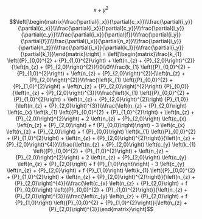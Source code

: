 $$x+y^2$$

$$\left[\begin{matrix}\frac{\partial{i_x}}{\partial{c_x}}\\\frac{\partial{i_y}}{\partial{c_x}}\\\frac{\partial{i_x}}{\partial{c_y}}\\\frac{\partial{i_y}}{\partial{c_y}}\\\frac{\partial{i_x}}{\partial{f}}\\\frac{\partial{i_y}}{\partial{f}}\\\frac{\partial{i_x}}{\partial{n_z}}\\\frac{\partial{i_y}}{\partial{n_z}}\\\frac{\partial{i_x}}{\partial{k_1}}\\\frac{\partial{i_y}}{\partial{k_1}}\end{matrix}\right] = \left[\begin{matrix}\frac{k_{1} \left({P}_{0,0}^{2} + {P}_{1,0}^{2}\right) + \left(n_{z} + {P}_{2,0}\right)^{2}}{\left(n_{z} + {P}_{2,0}\right)^{2}}\\0\\0\\\frac{k_{1} \left({P}_{0,0}^{2} + {P}_{1,0}^{2}\right) + \left(n_{z} + {P}_{2,0}\right)^{2}}{\left(n_{z} + {P}_{2,0}\right)^{2}}\\\frac{\left(k_{1} \left({P}_{0,0}^{2} + {P}_{1,0}^{2}\right) + \left(n_{z} + {P}_{2,0}\right)^{2}\right) {P}_{0,0}}{\left(n_{z} + {P}_{2,0}\right)^{3}}\\\frac{\left(k_{1} \left({P}_{0,0}^{2} + {P}_{1,0}^{2}\right) + \left(n_{z} + {P}_{2,0}\right)^{2}\right) {P}_{1,0}}{\left(n_{z} + {P}_{2,0}\right)^{3}}\\\frac{\left(n_{z} + {P}_{2,0}\right) \left(c_{x} \left(k_{1} \left({P}_{0,0}^{2} + {P}_{1,0}^{2}\right) + \left(n_{z} + {P}_{2,0}\right)^{2}\right) + 2 \left(n_{z} + {P}_{2,0}\right) \left(c_{x} \left(n_{z} + {P}_{2,0}\right) + f {P}_{0,0}\right)\right) - 3 \left(c_{x} \left(n_{z} + {P}_{2,0}\right) + f {P}_{0,0}\right) \left(k_{1} \left({P}_{0,0}^{2} + {P}_{1,0}^{2}\right) + \left(n_{z} + {P}_{2,0}\right)^{2}\right)}{\left(n_{z} + {P}_{2,0}\right)^{4}}\\\frac{\left(n_{z} + {P}_{2,0}\right) \left(c_{y} \left(k_{1} \left({P}_{0,0}^{2} + {P}_{1,0}^{2}\right) + \left(n_{z} + {P}_{2,0}\right)^{2}\right) + 2 \left(n_{z} + {P}_{2,0}\right) \left(c_{y} \left(n_{z} + {P}_{2,0}\right) + f {P}_{1,0}\right)\right) - 3 \left(c_{y} \left(n_{z} + {P}_{2,0}\right) + f {P}_{1,0}\right) \left(k_{1} \left({P}_{0,0}^{2} + {P}_{1,0}^{2}\right) + \left(n_{z} + {P}_{2,0}\right)^{2}\right)}{\left(n_{z} + {P}_{2,0}\right)^{4}}\\\frac{\left(c_{x} \left(n_{z} + {P}_{2,0}\right) + f {P}_{0,0}\right) \left({P}_{0,0}^{2} + {P}_{1,0}^{2}\right)}{\left(n_{z} + {P}_{2,0}\right)^{3}}\\\frac{\left(c_{y} \left(n_{z} + {P}_{2,0}\right) + f {P}_{1,0}\right) \left({P}_{0,0}^{2} + {P}_{1,0}^{2}\right)}{\left(n_{z} + {P}_{2,0}\right)^{3}}\end{matrix}\right]$$
